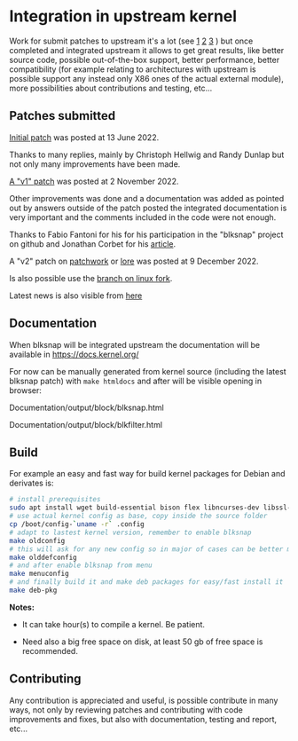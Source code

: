 # Integration in upstream kernel

Work for submit patches to upstream it's a lot (see [1](https://docs.kernel.org/process/5.Posting.html "Posting patches") [2](https://docs.kernel.org/process/submitting-patches.html "Submitting patches: the essential guide to getting your code into the kernel") [3](https://docs.kernel.org/process/submit-checklist.html "Linux Kernel patch submission checklist") )
but once completed and integrated upstream it allows to get great results,
like better source code, possible out-of-the-box support, better performance,
better compatibility (for example relating to architectures with upstream is
possible support any instead only X86 ones of the actual external module),
more possibilities about contributions and testing, etc...

## Patches submitted

[Initial patch](https://lore.kernel.org/linux-block/1655135593-1900-1-git-send-email-sergei.shtepa@veeam.com/) was posted at 13 June 2022.

Thanks to many replies, mainly by Christoph Hellwig and Randy Dunlap but not only
many improvements have been made.

[A "v1" patch](https://lore.kernel.org/lkml/20221102155101.4550-1-sergei.shtepa@veeam.com/) was posted at 2 November 2022.

Other improvements was done and a documentation was added as pointed out by answers
outside of the patch posted the integrated documentation is very important
and the comments included in the code were not enough.

Thanks to Fabio Fantoni for his for his participation in the "blksnap" project on github
and Jonathan Corbet for his [article](https://lwn.net/Articles/914031/).

A "v2" patch on [patchwork](https://patchwork.kernel.org./project/linux-block/list/?series=703315) or [lore](https://lore.kernel.org/linux-block/20221209142331.26395-1-sergei.shtepa@veeam.com/) was posted at 9 December 2022.

Is also possible use the [branch on linux fork](https://github.com/SergeiShtepa/linux/commits/blksnap_lk6.1-rc8_v5).

Latest news is also visible from [here](https://github.com/veeam/blksnap/issues/2)

## Documentation

When blksnap will be integrated upstream the documentation will be available in
https://docs.kernel.org/

For now can be manually generated from kernel source (including the latest
blksnap patch) with `make htmldocs` and after will be visible opening in browser:

Documentation/output/block/blksnap.html

Documentation/output/block/blkfilter.html

## Build

For example an easy and fast way for build kernel packages for Debian and
derivates is:
``` bash
# install prerequisites
sudo apt install wget build-essential bison flex libncurses-dev libssl-dev libelf-dev
# use actual kernel config as base, copy inside the source folder
cp /boot/config-`uname -r` .config
# adapt to lastest kernel version, remember to enable blksnap
make oldconfig
# this will ask for any new config so in major of cases can be better make default for the new
make olddefconfig
# and after enable blksnap from menu
make menuconfig
# and finally build it and make deb packages for easy/fast install it
make deb-pkg
```

**Notes:**

- It can take hour(s) to compile a kernel. Be patient.

- Need also a big free space on disk, at least 50 gb of free space is recommended.

## Contributing

Any contribution is appreciated and useful, is possible contribute in many ways,
not only by reviewing patches and contributing with code improvements and fixes,
but also with documentation, testing and report, etc...
